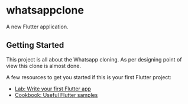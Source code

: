 # whatsappclone

A new Flutter application.

## Getting Started

This project is all about the Whatsapp cloning. As per designing point of view this clone is almost done.


A few resources to get you started if this is your first Flutter project:

- [Lab: Write your first Flutter app](https://flutter.dev/docs/get-started/codelab)
- [Cookbook: Useful Flutter samples](https://flutter.dev/docs/cookbook)

